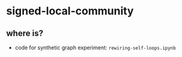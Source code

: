 # signed-local-community

## where is?

- code for synthetic graph experiment: `rewiring-self-loops.ipynb`